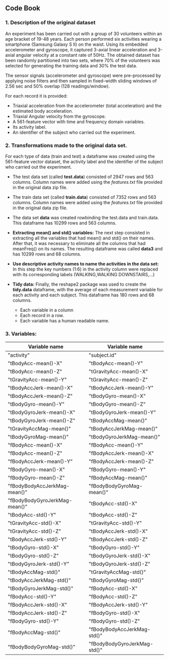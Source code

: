 Code Book
-----------------------------------------
### 1. Description of the original dataset


An experiment has been carried out with a group of 30 volunteers within an age bracket of 19-48 years. Each person performed six activities wearing a smartphone (Samsung Galaxy S II) on the waist. Using its embedded accelerometer and gyroscope, it captured 3-axial linear acceleration and 3-axial angular velocity at a constant rate of 50Hz. The obtained dataset has been randomly partitioned into two sets, where 70% of the volunteers was selected for generating the training data and 30% the test data. 

The sensor signals (accelerometer and gyroscope) were pre-processed by applying noise filters and then sampled in fixed-width sliding windows of 2.56 sec and 50% overlap (128 readings/window). 

For each record it is provided:

- Triaxial acceleration from the accelerometer (total acceleration) and the estimated body acceleration.
- Triaxial Angular velocity from the gyroscope. 
- A 561-feature vector with time and frequency domain variables. 
- Its activity label. 
- An identifier of the subject who carried out the experiment.

### 2. Transformations made to the original data set.

For each type of data (train and test) a dataframe was created using the 561-feature vector dataset, the activity label and the identifier of the subject who carried out the experiment. 

- The test data set (called **test.data**) consisted of 2947 rows and 563 columns. Column names were added using the *features.txt* file provided in the original data zip file.    

- The train data set (called **train.data**) consisted of 7352 rows and 563 columns. Column names were added using the *features.txt* file provided in the original data zip file.  

- The data set **data** was created rowbinding the test.data and train.data. This dataframe has 10299 rows and 563 columns. 

- **Extracting mean() and std() variables:**  The next step consisted in extracting all the variables that had mean() and std() on their names. After that, it was necessary to eliminate all the columns that had meanFreq() on its names. The resulting dataframe was called **data3** and has 10299 rows and 68 columns. 

- **Use descriptive activity names to name the activities in the data set:** In this step the key numbers (1:6) in the activity column were replaced with its corresponding labels (WALKING,WALKING DOWNSTAIRS,...)

- **Tidy data:** Finally, the reshape2 package was used to create the **tidy.data** dataframe, with the average of each measurement variable for each activity and each subject. This dataframe has 180 rows and 68 columns. 
  - Each variable in a column
  - Each record in a row. 
  - Each variable has a human readable name.
  
### 3. Variables:

Variable name             | Variable name
-----------------------------| --------------------------------
"activity"                   |     "subject.id"            
"tBodyAcc-mean()-X"          |         "tBodyAcc-mean()-Y"          
"tBodyAcc-mean()-Z"          |      "tGravityAcc-mean()-X"       
"tGravityAcc-mean()-Y"       |       "tGravityAcc-mean()-Z"       
"tBodyAccJerk-mean()-X"      |       "tBodyAccJerk-mean()-Y"      
"tBodyAccJerk-mean()-Z"      |       "tBodyGyro-mean()-X"         
"tBodyGyro-mean()-Y"         |       "tBodyGyro-mean()-Z"         
"tBodyGyroJerk-mean()-X"     |     "tBodyGyroJerk-mean()-Y"     
"tBodyGyroJerk-mean()-Z"     |       "tBodyAccMag-mean()"         
"tGravityAccMag-mean()"      |       "tBodyAccJerkMag-mean()"     
"tBodyGyroMag-mean()"        |       "tBodyGyroJerkMag-mean()"    
"fBodyAcc-mean()-X"          |       "fBodyAcc-mean()-Y"          
"fBodyAcc-mean()-Z"          |       "fBodyAccJerk-mean()-X"      
"fBodyAccJerk-mean()-Y"      |       "fBodyAccJerk-mean()-Z"      
"fBodyGyro-mean()-X"         |       "fBodyGyro-mean()-Y"         
"fBodyGyro-mean()-Z"         |       "fBodyAccMag-mean()"         
"fBodyBodyAccJerkMag-mean()" |   "fBodyBodyGyroMag-mean()"    
"fBodyBodyGyroJerkMag-mean()"|  "tBodyAcc-std()-X"           
"tBodyAcc-std()-Y"           |  "tBodyAcc-std()-Z"           
"tGravityAcc-std()-X"        |   "tGravityAcc-std()-Y"        
"tGravityAcc-std()-Z"        |   "tBodyAccJerk-std()-X"       
"tBodyAccJerk-std()-Y"       |   "tBodyAccJerk-std()-Z"       
"tBodyGyro-std()-X"          |   "tBodyGyro-std()-Y"          
"tBodyGyro-std()-Z"          |   "tBodyGyroJerk-std()-X"      
"tBodyGyroJerk-std()-Y"      |   "tBodyGyroJerk-std()-Z"      
"tBodyAccMag-std()"          |   "tGravityAccMag-std()"       
"tBodyAccJerkMag-std()"      |   "tBodyGyroMag-std()"         
"tBodyGyroJerkMag-std()"     |   "fBodyAcc-std()-X"           
"fBodyAcc-std()-Y"           |   "fBodyAcc-std()-Z"           
"fBodyAccJerk-std()-X"       |   "fBodyAccJerk-std()-Y"       
"fBodyAccJerk-std()-Z"       |   "fBodyGyro-std()-X"          
"fBodyGyro-std()-Y"          |   "fBodyGyro-std()-Z"          
"fBodyAccMag-std()"          |   "fBodyBodyAccJerkMag-std()"  
"fBodyBodyGyroMag-std()"     |   "fBodyBodyGyroJerkMag-std()" 





